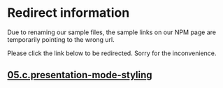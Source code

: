 # Redirect information

Due to renaming our sample files, the sample links on our NPM page are temporarily pointing to the wrong url. 

Please click the link below to be redirected. Sorry for the inconvenience.

## [05.c.presentation-mode-styling](./../../05.c.presentation-mode-styling/README.md)